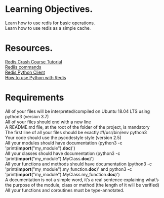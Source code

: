 # Learning Objectives.  
Learn how to use redis for basic operations.  
Learn how to use redis as a simple cache.  


# Resources.  
[Redis Crash Course Tutorial](https://www.youtube.com/watch?v=Hbt56gFj998)  
[Rediis commands](https://redis.io/docs/latest/commands/)  
[Redis Python Client](https://redis-py.readthedocs.io/en/stable/)  
[How to use Python with Redis](https://realpython.com/python-redis/)  


# Requirements
All of your files will be interpreted/compiled on Ubuntu 18.04 LTS using python3 (version 3.7)  
All of your files should end with a new line  
A README.md file, at the root of the folder of the project, is mandatory  
The first line of all your files should be exactly #!/usr/bin/env python3  
Your code should use the pycodestyle style (version 2.5)  
All your modules should have documentation (python3 -c 'print(__import__("my_module").__doc__)')  
All your classes should have documentation (python3 -c 'print(__import__("my_module").MyClass.__doc__)')  
All your functions and methods should have documentation (python3 -c 'print(__import__("my_module").my_function.__doc__)' and python3 -c 'print(__import__("my_module").MyClass.my_function.__doc__)')  
A documentation is not a simple word, it’s a real sentence explaining what’s the purpose of the module, class or method (the length of it will be verified)  
All your functions and coroutines must be type-annotated.
